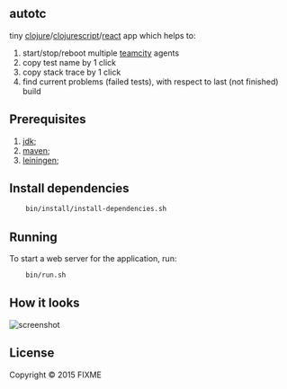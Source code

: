 ## autotc

tiny [clojure](http://clojure.org)/[clojurescript](https://github.com/clojure/clojurescript)/[react](https://facebook.github.io/react/) app which helps to:  
1. start/stop/reboot multiple [teamcity](https://www.jetbrains.com/teamcity/) agents  
2. copy test name by 1 click  
3. copy stack trace by 1 click  
4. find current problems (failed tests), with respect to last (not finished) build  

## Prerequisites

1. [jdk][1];
2. [maven][2];
3. [leiningen][3];

[1]: http://www.oracle.com/technetwork/java/javase/downloads/index.htmla
[2]: http://maven.apache.org
[3]: https://github.com/technomancy/leiningen

## Install dependencies

```bash
    bin/install/install-dependencies.sh
```

## Running

To start a web server for the application, run:

```bash
    bin/run.sh
```

## How it looks
![screenshot](https://raw.githubusercontent.com/yantonov/autotc/master/docs/screenshot.png)

## License

Copyright © 2015 FIXME
